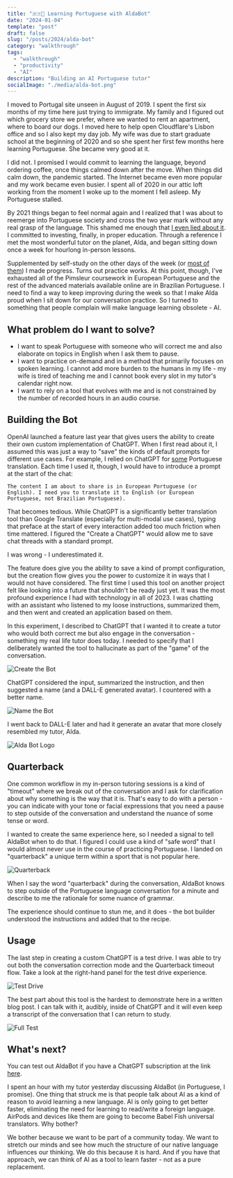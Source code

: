 ```yaml
---
title: "🇵🇹🤖 Learning Portuguese with AldaBot"
date: "2024-01-04"
template: "post"
draft: false
slug: "/posts/2024/alda-bot"
category: "walkthrough"
tags:
  - "walkthrough"
  - "productivity"
  - "AI"
description: "Building an AI Portuguese tutor"
socialImage: "./media/alda-bot.png"
---
```


I moved to Portugal site unseen in August of 2019. I spent the first six months of my time here just trying to immigrate. My family and I figured out which grocery store we prefer, where we wanted to rent an apartment, where to board our dogs. I moved here to help open Cloudflare's Lisbon office and so I also kept my day job. My wife was due to start graduate school at the beginning of 2020 and so she spent her first few months here learning Portuguese. She became very good at it.

I did not. I promised I would commit to learning the language, beyond ordering coffee, once things calmed down after the move. When things did calm down, the pandemic started. The Internet became even more popular and my work became even busier. I spent all of 2020 in our attic loft working from the moment I woke up to the moment I fell asleep. My Portuguese stalled.

By 2021 things began to feel normal again and I realized that I was about to reemerge into Portuguese society and cross the two year mark without any real grasp of the language. This shamed me enough that [I even lied about it](https://blog.samrhea.com/posts/2023/portugal-true). I committed to investing, finally, in proper education. Through a reference I met the most wonderful tutor on the planet, Alda, and began sitting down once a week for hourlong in-person lessons.

Supplemented by self-study on the other days of the week (or [most of them](https://blog.samrhea.com/category/habits)) I made progress. Turns out practice works. At this point, though, I've exhausted all of the Pimsleur coursework in European Portuguese and the rest of the advanced materials available online are in Brazilian Portuguese. I need to find a way to keep improving during the week so that I make Alda proud when I sit down for our conversation practice. So I turned to something that people complain will make language learning obsolete - AI.

## What problem do I want to solve?

* I want to speak Portuguese with someone who will correct me and also elaborate on topics in English when I ask them to pause.
* I want to practice on-demand and in a method that primarily focuses on spoken learning. I cannot add more burden to the humans in my life - my wife is tired of teaching me and I cannot book every slot in my tutor's calendar right now.
* I want to rely on a tool that evolves with me and is not constrained by the number of recorded hours in an audio course.

## Building the Bot

OpenAI launched a feature last year that gives users the ability to create their own custom implementation of ChatGPT. When I first read about it, I assumed this was just a way to "save" the kinds of default prompts for different use cases. For example, I relied on ChatGPT for [some](https://blog.samrhea.com/posts/2023/doctor-gpt) Portuguese translation. Each time I used it, though, I would have to introduce a prompt at the start of the chat:

`The content I am about to share is in European Portuguese (or English). I need you to translate it to English (or European Portuguese, not Brazilian Portuguese).`

That becomes tedious. While ChatGPT is a significantly better translation tool than Google Translate (especially for multi-modal use cases), typing that preface at the start of every interaction added too much friction when time mattered. I figured the "Create a ChatGPT" would allow me to save chat threads with a standard prompt.

I was wrong - I underestimated it.

The feature does give you the ability to save a kind of prompt configuration, but the creation flow gives you the power to customize it in ways that I would not have considered. The first time I used this tool on another project felt like looking into a future that shouldn't be ready just yet. It was the most profound experience I had with technology in all of 2023. I was chatting with an assistant who listened to my loose instructions, summarized them, and then went and created an application based on them.

In this experiment, I described to ChatGPT that I wanted it to create a tutor who would both correct me but also engage in the conversation - something my real life tutor does today. I needed to specify that I deliberately wanted the tool to hallucinate as part of the "game" of the conversation.

![Create the Bot](./media/create-gpt.png)

ChatGPT considered the input, summarized the instruction, and then suggested a name (and a DALL-E generated avatar). I countered with a better name.

![Name the Bot](./media/naming.png)

I went back to DALL-E later and had it generate an avatar that more closely resembled my tutor, Alda.

![Alda Bot Logo](./media/alda-bot.png)

## Quarterback

One common workflow in my in-person tutoring sessions is a kind of "timeout" where we break out of the conversation and I ask for clarification about why something is the way that it is. That's easy to do with a person - you can indicate with your tone or facial expressions that you need a pause to step outside of the conversation and understand the nuance of some tense or word.

I wanted to create the same experience here, so I needed a signal to tell AldaBot when to do that. I figured I could use a kind of "safe word" that I would almost never use in the course of practicing Portuguese. I landed on "quarterback" a unique term within a sport that is not popular here.

![Quarterback](./media/quarterback.png)

When I say the word "quarterback" during the conversation, AldaBot knows to step outside of the Portuguese language conversation for a minute and describe to me the rationale for some nuance of grammar.

The experience should continue to stun me, and it does - the bot builder understood the instructions and added that to the recipe.

## Usage

The last step in creating a custom ChatGPT is a test drive. I was able to try out both the conversation correction mode and the Quarterback timeout flow. Take a look at the right-hand panel for the test drive experience.

![Test Drive](./media/examples.png)

The best part about this tool is the hardest to demonstrate here in a written blog post. I can talk with it, audibly, inside of ChatGPT and it will even keep a transcript of the conversation that I can return to study.

![Full Test](./media/full-test.png)

## What's next?

You can test out AldaBot if you have a ChatGPT subscription at the link [here](https://chat.openai.com/g/g-DzuwpvyaQ-aldabot).

I spent an hour with my tutor yesterday discussing AldaBot (in Portuguese, I promise). One thing that struck me is that people talk about AI as a kind of reason to avoid learning a new language. AI is only going to get better faster, eliminating the need for learning to read/write a foreign language. AirPods and devices like them are going to become Babel Fish universal translators. Why bother?

We bother because we want to be part of a community today. We want to stretch our minds and see how much the structure of our native language influences our thinking. We do this because it is hard. And if you have that approach, we can think of AI as a tool to learn faster - not as a pure replacement.
